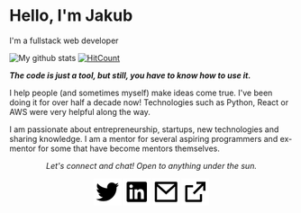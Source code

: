 # Hello, I'm Jakub
I'm a fullstack web developer

![My github stats](https://github-readme-stats.vercel.app/api?username=gradam&count_private=true&show_icons=true)
[![HitCount](http://hits.dwyl.com/gradam/gradam.svg)](http://hits.dwyl.com/gradam/gradam)

__*The code is just a tool, but still, you have to know how to use it.*__

I help people (and sometimes myself) make ideas come true. I've been doing it for over half a decade now! Technologies such as Python, React or AWS were very helpful along the way.

I am passionate about entrepreneurship, startups, new technologies and sharing knowledge. I am a mentor for several aspiring programmers and ex-mentor for some that have become mentors themselves.

<p align="center">
  <i>Let's connect and chat! Open to anything under the sun.</i>

  <p align="center">
    <a href="https://twitter.com/Jakub_Semik" alt="Twitter"><img src="https://raw.githubusercontent.com/gradam/gradam/master/twitter-fill.svg"></a>
    <a href="https://www.linkedin.com/in/jakub-semik-a4981012a/" alt="Linkedin"><img src="https://raw.githubusercontent.com/gradam/gradam/master/linkedin-box-fill.svg"></a>
    <a href="mailto:kuba.semik@gmail.com" alt="Contact me"><img src="https://raw.githubusercontent.com/gradam/gradam/master/mail-line.svg"></a>
    <a href="https://semik.dev" alt="My site"><img src="https://raw.githubusercontent.com/gradam/gradam/master/external-link-line.svg"></a>
  </p>
</p>
